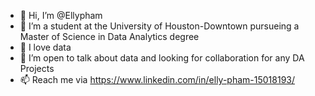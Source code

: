 - 👋 Hi, I’m @Ellypham
- 🌱 I’m a student at the University of Houston-Downtown pursueing a Master of Science in Data Analytics degree 
- 👀 I love data
- 💞️ I’m open to talk about data and looking for collaboration for any DA Projects
- 📫 Reach me via https://www.linkedin.com/in/elly-pham-15018193/ 

<!---
Ellypham92/Ellypham92 is a ✨ special ✨ repository because its `README.md` (this file) appears on your GitHub profile.
You can click the Preview link to take a look at your changes.
--->

